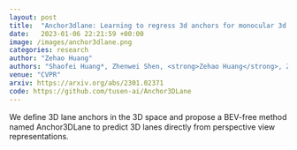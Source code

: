 ```yaml
---
layout: post
title:  "Anchor3dlane: Learning to regress 3d anchors for monocular 3d lane detection"
date:   2023-01-06 22:21:59 +00:00
image: /images/anchor3dlane.png
categories: research
author: "Zehao Huang"
authors: "Shaofei Huang*, Zhenwei Shen, <strong>Zehao Huang</strong>, Zi-han Ding, Jiao Dai, Jizhong Han, Naiyan Wang, Si Liu"
venue: "CVPR"
arxiv: https://arxiv.org/abs/2301.02371
code: https://github.com/tusen-ai/Anchor3DLane
---
```

We deﬁne 3D lane anchors in the 3D space and propose a BEV-free method named Anchor3DLane to predict 3D lanes directly from perspective view representations.